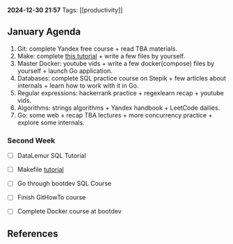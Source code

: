 **2024-12-30 21:57**
Tags: [[productivity]]

## January Agenda
1. Git: complete Yandex free course + read TBA materials.
2. Make: complete [this tutorial](https://makefiletutorial.com/) + write a few files by yourself.
3. Master Docker: youtube vids + write a few docker(compose) files by yourself + launch Go application.
4. Databases: complete SQL practice course on Stepik + few articles about internals + learn how to work with it in Go.
5. Regular expressions: hackerrank practice + regexlearn recap + youtube vids.
6. Algorithms: strings algorithms + Yandex handbook + LeetCode dailies. 
7. Go: some web + recap TBA lectures + more concurrency practice + explore some internals.

### Second Week
- [ ] DataLemur SQL Tutorial
- [ ] Makefile [tutorial](https://makefiletutorial.com/)
- [ ] Go through bootdev SQL Course
- [ ] Finish GitHowTo course
- [ ] Complete Docker course at bootdev








## References